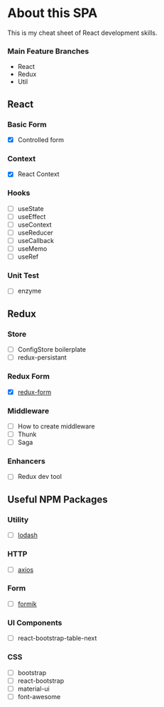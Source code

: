 # About this SPA

This is my cheat sheet of React development skills.

### Main Feature Branches

- React
- Redux
- Util

## React

### Basic Form

- [x] Controlled form

### Context

- [x] React Context

### Hooks

- [ ] useState
- [ ] useEffect
- [ ] useContext
- [ ] useReducer
- [ ] useCallback
- [ ] useMemo
- [ ] useRef

### Unit Test

- [ ] enzyme

## Redux

### Store

- [ ] ConfigStore boilerplate
- [ ] redux-persistant

### Redux Form

- [x] [redux-form](https://redux-form.com/8.2.2/)

### Middleware

- [ ] How to create middleware
- [ ] Thunk
- [ ] Saga

### Enhancers

- [ ] Redux dev tool

## Useful NPM Packages

### Utility

- [ ] [lodash](https://lodash.com/)

### HTTP

- [ ] [axios](https://github.com/axios/axios)

### Form

- [ ] [formik](https://jaredpalmer.com/formik/docs/overview)

### UI Components

- [ ] react-bootstrap-table-next

### CSS

- [ ] bootstrap
- [ ] react-bootstrap
- [ ] material-ui
- [ ] font-awesome
